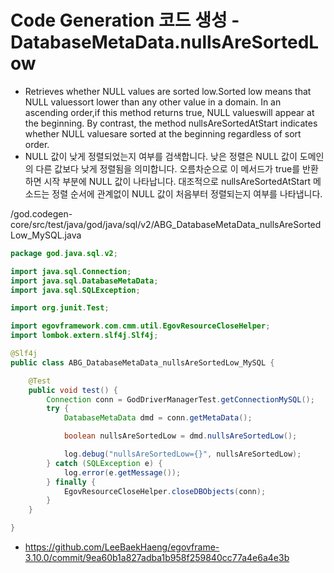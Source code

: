 # Code Generation 코드 생성 - DatabaseMetaData.nullsAreSortedLow

- Retrieves whether NULL values are sorted low.Sorted low means that NULL valuessort lower than any other value in a domain. In an ascending order,if this method returns true, NULL valueswill appear at the beginning. By contrast, the method nullsAreSortedAtStart indicates whether NULL valuesare sorted at the beginning regardless of sort order.
- NULL 값이 낮게 정렬되었는지 여부를 검색합니다. 낮은 정렬은 NULL 값이 도메인의 다른 값보다 낮게 정렬됨을 의미합니다. 오름차순으로 이 메서드가 true를 반환하면 시작 부분에 NULL 값이 나타납니다. 대조적으로 nullsAreSortedAtStart 메소드는 정렬 순서에 관계없이 NULL 값이 처음부터 정렬되는지 여부를 나타냅니다.

/god.codegen-core/src/test/java/god/java/sql/v2/ABG_DatabaseMetaData_nullsAreSortedLow_MySQL.java

```java
package god.java.sql.v2;

import java.sql.Connection;
import java.sql.DatabaseMetaData;
import java.sql.SQLException;

import org.junit.Test;

import egovframework.com.cmm.util.EgovResourceCloseHelper;
import lombok.extern.slf4j.Slf4j;

@Slf4j
public class ABG_DatabaseMetaData_nullsAreSortedLow_MySQL {

	@Test
	public void test() {
		Connection conn = GodDriverManagerTest.getConnectionMySQL();
		try {
			DatabaseMetaData dmd = conn.getMetaData();

			boolean nullsAreSortedLow = dmd.nullsAreSortedLow();

			log.debug("nullsAreSortedLow={}", nullsAreSortedLow);
		} catch (SQLException e) {
			log.error(e.getMessage());
		} finally {
			EgovResourceCloseHelper.closeDBObjects(conn);
		}
	}

}
```

- https://github.com/LeeBaekHaeng/egovframe-3.10.0/commit/9ea60b1a827adba1b958f259840cc77a4e6a4e3b
